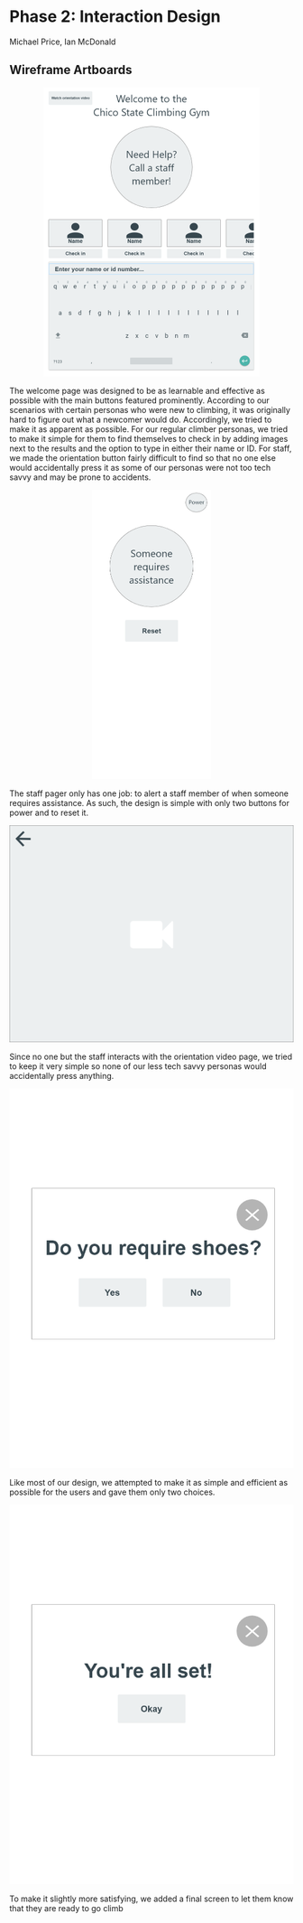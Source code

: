 # Phase 2: Interaction Design

Michael Price, Ian McDonald

## Wireframe Artboards

<p align="center">
  <img src="../Assets/Welcome.png" alt="Welcome screen" style="width:384px;height:512px;">
</p>

The welcome page was designed to be as learnable and effective as possible with the main buttons featured prominently. According to our scenarios with certain personas who were new to climbing, it was originally hard to figure out what a newcomer would do. Accordingly, we tried to make it as apparent as possible. 
For our regular climber personas, we tried to make it simple for them to find themselves to check in by adding images next to the results and the option to type in either their name or ID. 
For staff, we made the orientation button fairly difficult to find so that no one else would accidentally press it as some of our personas were not too tech savvy and may be prone to accidents.

<p align="center">
  <img src="../Assets/Pager.png" alt="Staff pager" style="width:212px;height:512px;">
</p>

The staff pager only has one job: to alert a staff member of when someone requires assistance. As such, the design is simple with only two buttons for power and to reset it.

<p align="center">
  <img src="../Assets/Orientation.png" alt="Orientation" style="width:512px;height:384px;">
</p>

Since no one but the staff interacts with the orientation video page, we tried to keep it very simple so none of our less tech savvy personas would accidentally press anything. 

<p align="center">
  <img src="../Assets/Shoes-Prompt.png" alt="Shoe prompt">
</p>

Like most of our design, we attempted to make it as simple and efficient as possible for the users and gave them only two choices. 

<p align="center">
  <img src="../Assets/Final.png" alt="Final screen">
</p>

To make it slightly more satisfying, we added a final screen to let them know that they are ready to go climb
